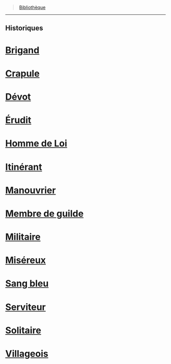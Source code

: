 
<!--Items-->

> <!--ParentNameLink-->[Bibliothèque](index.md)<!--/ParentNameLink-->

---

## <!--Name-->Historiques<!--/Name-->

<!--LinkItem-->

# <!--NameLink-->[Brigand](background_bandit_fr.md)<!--/NameLink-->
 
<!--/LinkItem-->

<!--LinkItem-->

# <!--NameLink-->[Crapule](background_scoundrel_fr.md)<!--/NameLink-->

<!--/LinkItem-->

<!--LinkItem-->

# <!--NameLink-->[Dévot](background_acolyte_fr.md)<!--/NameLink-->

<!--/LinkItem-->

<!--LinkItem-->

# <!--NameLink-->[Érudit](background_scholar_fr.md)<!--/NameLink-->

<!--/LinkItem-->

<!--LinkItem-->

# <!--NameLink-->[Homme de Loi](background_lawman_fr.md)<!--/NameLink-->

<!--/LinkItem-->

<!--LinkItem-->

# <!--NameLink-->[Itinérant](background_traveler_fr.md)<!--/NameLink-->

<!--/LinkItem-->

<!--LinkItem-->

# <!--NameLink-->[Manouvrier](background_daylaborer_fr.md)<!--/NameLink-->

<!--/LinkItem-->

<!--LinkItem-->

# <!--NameLink-->[Membre de guilde](background_guildmember_fr.md)<!--/NameLink-->

<!--/LinkItem-->

<!--LinkItem-->

# <!--NameLink-->[Militaire](background_soldier_fr.md)<!--/NameLink-->

<!--/LinkItem-->

<!--LinkItem-->

# <!--NameLink-->[Miséreux](background_destitute_fr.md)<!--/NameLink-->

<!--/LinkItem-->

<!--LinkItem-->

# <!--NameLink-->[Sang bleu](background_blueblood_fr.md)<!--/NameLink-->

<!--/LinkItem-->

<!--LinkItem-->

# <!--NameLink-->[Serviteur](background_servant_fr.md)<!--/NameLink-->

<!--/LinkItem-->

<!--LinkItem-->

# <!--NameLink-->[Solitaire](background_loner_fr.md)<!--/NameLink-->

<!--/LinkItem-->

<!--LinkItem-->

# <!--NameLink-->[Villageois](background_villager_fr.md)<!--/NameLink-->

<!--/LinkItem-->

<!--/Items-->












